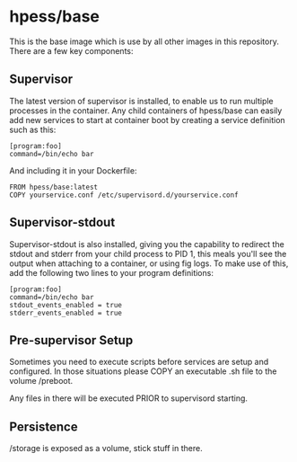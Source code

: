 # hpess/base
This is the base image which is use by all other images in this repository.  There are a few key components:

## Supervisor
The latest version of supervisor is installed, to enable us to run multiple processes in the container.  Any child containers of hpess/base can easily add new services to start at container boot by creating a service definition such as this:
```
[program:foo]
command=/bin/echo bar
```
And including it in your Dockerfile:
```
FROM hpess/base:latest
COPY yourservice.conf /etc/supervisord.d/yourservice.conf
```
## Supervisor-stdout
Supervisor-stdout is also installed, giving you the capability to redirect the stdout and stderr from your child process to PID 1, this meals you'll see the output when attaching to a container, or using fig logs.  To make use of this, add the following two lines to your program definitions:
```
[program:foo]
command=/bin/echo bar
stdout_events_enabled = true
stderr_events_enabled = true
```

## Pre-supervisor Setup
Sometimes you need to execute scripts before services are setup and configured.  In those situations please COPY an executable .sh file to the volume /preboot.

Any files in there will be executed PRIOR to supervisord starting.

## Persistence
/storage is exposed as a volume, stick stuff in there.
